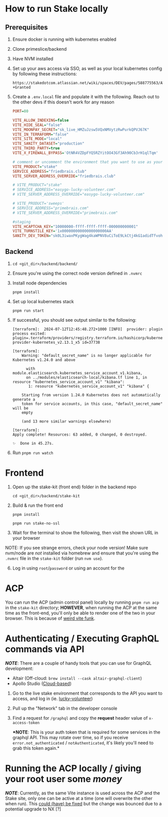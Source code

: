 # How to run Stake locally

## Prerequisites

1.  Ensure docker is running with kubernetes enabled

2.  Clone primeslice/backend

3.  Have NVM installed

4.  Set up your aws access via SSO, as well as your local kubernetes config by following these instructions:

        https://stakedotcom.atlassian.net/wiki/spaces/DEV/pages/588775563/AWS+CLI+and+EKS+setup+-+Granted

5.  Create a `.env.local` file and populate it with the following. Reach out to the other devs if this doesn't work for any reason

    ```ini
    PORT=80

    VITE_ALLOW_INDEXING=false
    VITE_HIDE_SEAL="false"
    VITE_MOONPAY_SECRET="sk_live_HMZuJzsw5VQxNMVytzRwPurkQPVJ67K"
    VITE_IN_TERRAFORM="false"
    VITE_SITE_MODE="local"
    VITE_SANITY_DATASET="production"
    VITE_THIRD_PARTY=true
    VITE_X_FIREWALL_BYPASS='OtNR4VZDpFYQ5RZYitOO43Gf3Ah90Cb3rH1qlTqm'

    # comment or uncomment the environment that you want to use as your backend
    VITE_PRODUCT="stake"
    SERVICE_ADDRESS="friedbrais.club"
    VITE_SERVER_ADDRESS_OVERRIDE="friedbrais.club"

    # VITE_PRODUCT="stake"
    # SERVICE_ADDRESS="easygo-lucky-volunteer.com"
    # VITE_SERVER_ADDRESS_OVERRIDE="easygo-lucky-volunteer.com"

    # VITE_PRODUCT='sweeps'
    # SERVICE_ADDRESS="primebrais.com"
    # VITE_SERVER_ADDRESS_OVERRIDE="primebrais.com"

    #staging
    VITE_HCAPTCHA_KEY="10000000-ffff-ffff-ffff-000000000001"
    VITE_TURNSTILE_KEY='1x00000000000000000000AA'
    SANITY_DEV_TOKEN="sk0L3iwaxPKygWag4kaWPNV8uCiToE9LkCtj4kG1adidTfvoh9NRwIWk1BpMLWy43yiEzjTs0XrEE3NqdVxNBJsiQJADsZeWfaYNEB8oMxwDYSTjsahwLAPjNNs9t5vz5UJSRLskI9F63w0jU0j10kV0l6fbkdjaJH8gBN18hnUwNsPF7LpK"
    ```

## Backend

1. `cd <git_dir>/backend/backend/`

2. Ensure you're using the correct node version defined in `.nvmrc`

3. Install node dependencies

   `pnpm install`

4. Set up local kubernetes stack

   `pnpm run start`

5. If successful, you should see output similar to the following:

   ```shell
   [terraform]:  2024-07-12T12:45:48.272+1000 [INFO]  provider: plugin process exited: plugin=.terraform/providers/registry.terraform.io/hashicorp/kubernetes/2.13.1/darwin_arm64/terraform-provider-kubernetes_v2.13.1_x5 id=37738

   [terraform]:
       Warning: "default_secret_name" is no longer applicable for Kubernetes v1.24.0 and above

         with module.elasticsearch.kubernetes_service_account_v1.kibana,
         on ../modules/elasticsearch-local/kibana.tf line 1, in resource "kubernetes_service_account_v1" "kibana":
          1: resource "kubernetes_service_account_v1" "kibana" {

       Starting from version 1.24.0 Kubernetes does not automatically generate a
       token for service accounts, in this case, "default_secret_name" will be
       empty

       (and 13 more similar warnings elsewhere)

   [terraform]:
   Apply complete! Resources: 63 added, 0 changed, 0 destroyed.

   ✨  Done in 45.27s.
   ```

6. Run `pnpm run watch`

# Frontend

1. Open up the stake-kit (front end) folder in the backend repo

   `cd <git_dir>/backend/stake-kit`

2. Build & run the front end

   ```shell
   pnpm install

   pnpm run stake-no-ssl
   ```

3. Wait for the terminal to show the following, then visit the shown URL in your browser

NOTE: If you see strange errors, check your node version! Make sure nvm/node are _not_ installed via homebrew and ensure that you're using the `.nvmrc` file in the `stake-kit` folder (run `nvm use`).

6. Log in using `root`/`password` or using an account for the

# ACP

You can run the ACP (admin control panel) locally by running `pnpm run acp` in the `stake-kit` directory; **HOWEVER**, when running the ACP at the same time as the front-end, you'll only be able to render one of the two in your browser. This is because of [weird vite funk](https://github.com/primeslice/backend/pull/8016/files).

# Authenticating / Executing GraphQL commands via API

**_NOTE_**: There are a couple of handy tools that you can use for GraphQL development:

- Altair (Off-cloud: `brew install --cask altair-graphql-client`)
- Apollo Studio ([Cloud-based](https://studio.apollographql.com/sandbox/explorer))

1. Go to the live stake environment that corresponds to the API you want to access, and log in (ie. [lucky-volunteer](https://easygo-lucky-volunteer.com/))
2. Pull up the "Network" tab in the developer console
3. Find a request for `/graphql` and copy the **request** header value of `x-access-token`

   **\*NOTE**: This is your auth token that is required for some services in the graphql API. This may rotate over time, so if you receive `error.not_authenticated` / `notAuthenticated`, it's likely you'll need to grab this token again.\*

# Running the ACP locally / giving your root user some $money$

**_NOTE_**: Currently, as the same Vite instance is used across the ACP and the Stake site, only one can be active at a time (one will overwrite the other when run). This [could (have) be fixed](https://github.com/primeslice/backend/pull/8016) but the change was bounced due to a potential upgrade to NX [?]
